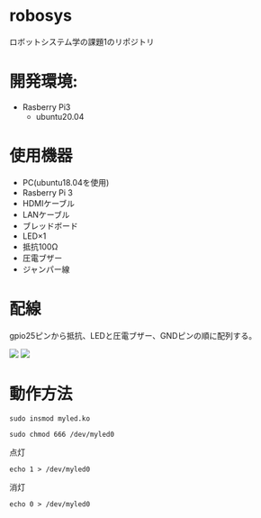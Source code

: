 # robosys

ロボットシステム学の課題1のリポジトリ

# 開発環境:
* Rasberry Pi3
  * ubuntu20.04

# 使用機器
* PC(ubuntu18.04を使用)
* Rasberry Pi 3
* HDMIケーブル
* LANケーブル
* ブレッドボード
* LED×1
* 抵抗100Ω
* 圧電ブザー
* ジャンパー線

# 配線
gpio25ピンから抵抗、LEDと圧電ブザー、GNDピンの順に配列する。

![](https://lh3.googleusercontent.com/djGr50s7JCHUsFOD3r2aYdzRQE1s4wWumOpIDoSAnVMYrCLV8fnCsTNJWdTdL7-yGFwPuKwYIdZKYy6JGzHsmGCJtgCNClYYOMoFlz17)
![](https://lh3.googleusercontent.com/G9CgZZSwJNgv6Y6Hd8fIjQkd5uOVv7E9u5gnbNJCJao32J0oTpG5-ZiQ9J9cQWBVUKUvyjYQ1n4xrEsWjjsy-zHeX3fw6VfscR-YQb-olQ)

# 動作方法
 ```
 sudo insmod myled.ko
 ```
 ```
 sudo chmod 666 /dev/myled0
 ```
点灯
 ```
 echo 1 > /dev/myled0
 ```
 消灯
 ```
 echo 0 > /dev/myled0
